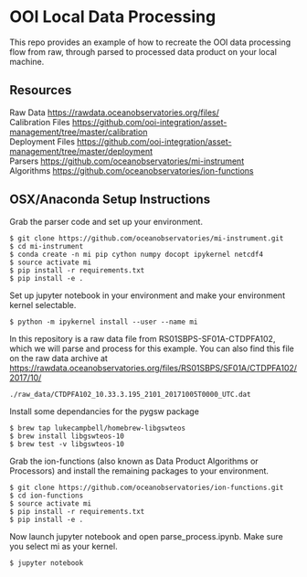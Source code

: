 # OOI Local Data Processing
This repo provides an example of how to recreate the OOI data processing flow from raw, through parsed to processed data product on your local machine.

## Resources
Raw Data https://rawdata.oceanobservatories.org/files/   
Calibration Files https://github.com/ooi-integration/asset-management/tree/master/calibration   
Deployment Files https://github.com/ooi-integration/asset-management/tree/master/deployment   
Parsers https://github.com/oceanobservatories/mi-instrument   
Algorithms https://github.com/oceanobservatories/ion-functions  


## OSX/Anaconda Setup Instructions

Grab the parser code and set up your environment.

```
$ git clone https://github.com/oceanobservatories/mi-instrument.git
$ cd mi-instrument
$ conda create -n mi pip cython numpy docopt ipykernel netcdf4
$ source activate mi
$ pip install -r requirements.txt
$ pip install -e .
```

Set up jupyter notebook in your environment and make your environment kernel selectable.

```
$ python -m ipykernel install --user --name mi
```


In this repository is a raw data file from RS01SBPS-SF01A-CTDPFA102, which we will parse and process for this example. You can also find this file on the raw data archive at https://rawdata.oceanobservatories.org/files/RS01SBPS/SF01A/CTDPFA102/2017/10/

```
./raw_data/CTDPFA102_10.33.3.195_2101_20171005T0000_UTC.dat
```

Install some dependancies for the pygsw package

```
$ brew tap lukecampbell/homebrew-libgswteos
$ brew install libgswteos-10
$ brew test -v libgswteos-10
```

Grab the ion-functions (also known as Data Product Algorithms or Processors) and install the remaining packages to your environment.

```
$ git clone https://github.com/oceanobservatories/ion-functions.git
$ cd ion-functions
$ source activate mi
$ pip install -r requirements.txt
$ pip install -e .
```

Now launch jupyter notebook and open parse_process.ipynb. Make sure you select mi as your kernel.

```
$ jupyter notebook
```
